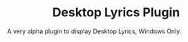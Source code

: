 <div align="center">
  
# Desktop Lyrics Plugin
  
</div>
A very alpha plugin to display Desktop Lyrics, Windows Only.
